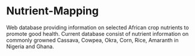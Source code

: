 # Nutrient-Mapping
Web database providing information on selected African crop nutrients to promote good health. Current database consist of nutrient information on commonly growned Cassava, Cowpea, Okra, Corn, Rice, Amaranth in Nigeria and Ghana.
